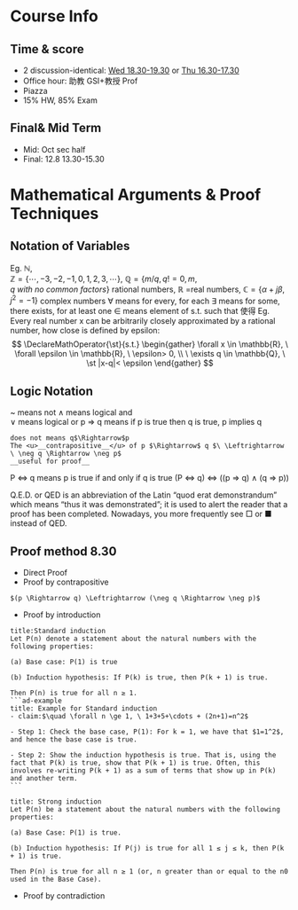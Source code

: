 # Course Info 
## Time & score
- 2 discussion-identical: <u>Wed 18.30-19.30</u> or <u>Thu 16.30-17.30</u>
- Office hour: 助教 GSI+教授 Prof
- Piazza
- 15% HW, 85% Exam

## Final& Mid Term
- Mid: Oct sec half
- Final: 12.8 13.30-15.30

# Mathematical Arguments & Proof Techniques 
## Notation of Variables 
Eg. 
	$\mathbb{N}$,  
	$\mathbb{Z}=\{\cdots,-3,-2,-1,0,1,2,3, \cdots\}$, $\mathbb{Q}=\{m/q, q!=0, m,q \ with \ no \ common \ factors\}$ rational numbers,
	$\mathbb{R}$ =real numbers, 
	$\mathbb{C}=\{\alpha+j\beta, j^2=-1\}$ complex numbers
$\forall$ means for every, for each
$\exists$ means for some, there exists, for at least one
$\in$ means element of
$\text{s.t.}$ such that 使得
Eg.  
	Every real number x can be arbitrarily closely approximated by a rational number, how close is defined by epsilon:
$$
\DeclareMathOperator{\st}{s.t.}
\begin{gather}
\forall x \in \mathbb{R}, 
\ \forall \epsilon \in \mathbb{R}, 
\ \epsilon> 0, 
\\ \ \exists q \in \mathbb{Q},
\ \st |x-q|< \epsilon 
\end{gather}
$$
## Logic Notation 
~ means not 
$\wedge$ means logical and  
$\vee$ means logical or
p $\Rightarrow$ q means if p is true then q is true, p implies q
```ad-note
does not means q$\Rightarrow$p
The <u>__contrapositive__</u> of p $\Rightarrow$ q $\ \Leftrightarrow  \ \neg q \Rightarrow \neg p$
__useful for proof__
```
P $\Leftrightarrow$ q means p is true if and only if q is true
	(P $\Leftrightarrow$ q) $\Leftrightarrow$ ((p $\Rightarrow$ q) $\wedge$ (q $\Rightarrow$ p))

Q.E.D. or QED is an abbreviation of the Latin “quod erat demonstrandum” which means “thus it was demonstrated”; it is used to alert the reader that a proof has been completed. Nowadays, you more frequently see □ or ■ instead of QED.

## Proof method 8.30
- Direct Proof
- Proof by contrapositive 
```ad-note
$(p \Rightarrow q) \Leftrightarrow (\neg q \Rightarrow \neg p)$
```
- Proof by introduction
````ad-note
title:Standard induction 
Let P(n) denote a statement about the natural numbers with the following properties:

(a) Base case: P(1) is true

(b) Induction hypothesis: If P(k) is true, then P(k + 1) is true.

Then P(n) is true for all n ≥ 1.
```ad-example
title: Example for Standard induction
- claim:$\quad \forall n \ge 1, \ 1+3+5+\cdots + (2n+1)=n^2$

- Step 1: Check the base case, P(1): For k = 1, we have that $1=1^2$, and hence the base case is true.

- Step 2: Show the induction hypothesis is true. That is, using the fact that P(k) is true, show that P(k + 1) is true. Often, this involves re-writing P(k + 1) as a sum of terms that show up in P(k) and another term.
```
````

```ad-note
title: Strong induction
Let P(n) be a statement about the natural numbers with the following properties:

(a) Base Case: P(1) is true.

(b) Induction hypothesis: If P(j) is true for all 1 ≤ j ≤ k, then P(k + 1) is true.

Then P(n) is true for all n ≥ 1 (or, n greater than or equal to the n0 used in the Base Case).
```

- Proof by contradiction

